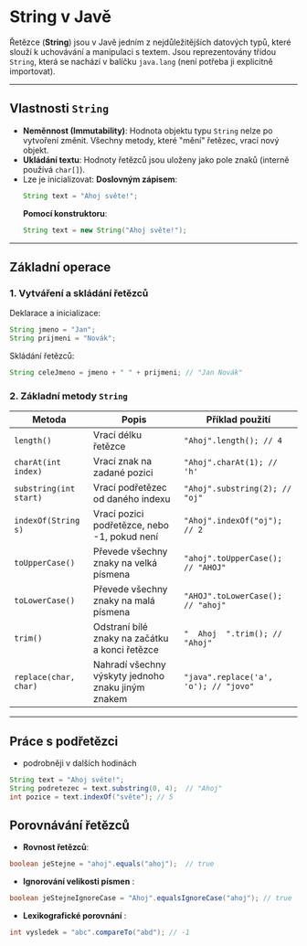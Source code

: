 # String v Javě

Řetězce (**String**) jsou v Javě jedním z nejdůležitějších datových typů, které slouží k uchovávání a manipulaci s
textem. Jsou reprezentovány třídou `String`, která se nachází v balíčku `java.lang` (není potřeba ji explicitně
importovat).

---

## Vlastnosti `String`

- **Neměnnost (Immutability)**: Hodnota objektu typu `String` nelze po vytvoření změnit. Všechny metody, které "mění"
  řetězec, vrací nový objekt.
- **Ukládání textu**: Hodnoty řetězců jsou uloženy jako pole znaků (interně používá `char[]`).
- Lze je inicializovat:
  **Doslovným zápisem**:
  ```java
  String text = "Ahoj světe!";
  ```
  **Pomocí konstruktoru**:
  ```java
  String text = new String("Ahoj světe!");
  ```

---

## Základní operace

### 1. **Vytváření a skládání řetězců**

Deklarace a inicializace:
```java
String jmeno = "Jan";
String prijmeni = "Novák";
```
Skládání řetězců:
```java
String celeJmeno = jmeno + " " + prijmeni; // "Jan Novák"
```

### 2. **Základní metody `String`**

| Metoda                 | Popis                                              | Příklad použití                       |
|------------------------|----------------------------------------------------|---------------------------------------|
| `length()`             | Vrací délku řetězce                                | `"Ahoj".length(); // 4`               |
| `charAt(int index)`    | Vrací znak na zadané pozici                        | `"Ahoj".charAt(1); // 'h'`            |
| `substring(int start)` | Vrací podřetězec od daného indexu                  | `"Ahoj".substring(2); // "oj"`        |
| `indexOf(String s)`    | Vrací pozici podřetězce, nebo -1, pokud není       | `"Ahoj".indexOf("oj"); // 2`          |
| `toUpperCase()`        | Převede všechny znaky na velká písmena             | `"ahoj".toUpperCase(); // "AHOJ"`     |
| `toLowerCase()`        | Převede všechny znaky na malá písmena              | `"AHOJ".toLowerCase(); // "ahoj"`     |
| `trim()`               | Odstraní bílé znaky na začátku a konci řetězce     | `"  Ahoj  ".trim(); // "Ahoj"`        |
| `replace(char, char)`  | Nahradí všechny výskyty jednoho znaku jiným znakem | `"java".replace('a', 'o'); // "jovo"` |

---

## Práce s podřetězci
- podrobněji v dalších hodinách

```java
String text = "Ahoj světe!";
String podretezec = text.substring(0, 4);  // "Ahoj"
int pozice = text.indexOf("světe"); // 5
```

## Porovnávání řetězců 
 
- **Rovnost řetězců**:

 ```java
boolean jeStejne = "ahoj".equals("ahoj");  // true
```

- **Ignorování velikosti písmen** :

```java
boolean jeStejneIgnoreCase = "Ahoj".equalsIgnoreCase("ahoj"); // true
```

- **Lexikografické porovnání** :

```java
int vysledek = "abc".compareTo("abd"); // -1
```

